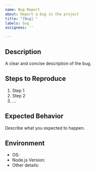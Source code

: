 ```yaml
---
name: Bug Report
about: Report a bug in the project
title: "[Bug] "
labels: bug
assignees: ''

---
```

## Description
A clear and concise description of the bug.

## Steps to Reproduce
1. Step 1
2. Step 2
3. ...

## Expected Behavior
Describe what you expected to happen.

## Environment
- OS:
- Node.js Version:
- Other details:
